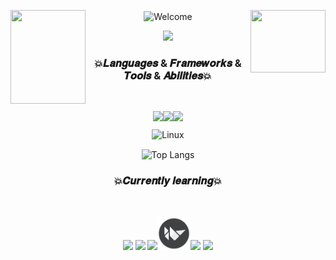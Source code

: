 <p>
<img align='left' src='https://media.tenor.com/lOKztFccb6cAAAAj/pixelmando-themandalorian.gif' width='120' height ='150'>
</p> 

<a href="mailto:aga.m.marczyk@gmail.com">
<img align='right' src='https://media.tenor.com/TLWaz7xDm-8AAAAi/lusties-erika-lust.gif' width='120' height = '100'>
</a> 
<p>

</p> 
<div align="center">
<img src="https://media.tenor.com/M4rm7V4kEOsAAAAi/welcome-welcome-to-my-profile.gif" alt="Welcome" align="center" width='400'>
</div>

<!-- <br>
<h1 align="center">💥𝑯𝒊, 𝑰'𝒎 𝒔𝒐𝒃𝒆𝒓𝒚𝒐𝒅𝒂💥</h1>
<br> -->
<p align="center">

<div align="center">
  <img src="https://github-readme-stats.vercel.app/api?username=soberyoda&hide=html,scss,stylus,blade,jupyter%20notebook,python,css,shell,batchfile,dockerfile,typescript&theme=dracula&show_icons=true">
</div>


<h3 align="center">💥𝑳𝒂𝒏𝒈𝒖𝒂𝒈𝒆𝒔 & 𝑭𝒓𝒂𝒎𝒆𝒘𝒐𝒓𝒌𝒔 & 𝑻𝒐𝒐𝒍𝒔 & 𝑨𝒃𝒊𝒍𝒊𝒕𝒊𝒆𝒔💥</h3>
<br>
<p align="center">
<img src="https://i.giphy.com/media/LMt9638dO8dftAjtco/200.webp" width="80"><img src="https://i.giphy.com/media/KzJkzjggfGN5Py6nkT/200.webp" width="80"><img src="https://i.giphy.com/media/IdyAQJVN2kVPNUrojM/200.webp" width="80">
<br>
<img style="margin: 10px" src="https://profilinator.rishav.dev/skills-assets/linux-original.svg" alt="Linux" height="70" />  
<br>
 <img src="https://github-readme-stats.vercel.app/api/top-langs/?username=soberyoda&theme=dracula&show_icons=true" alt="Top Langs" align="middle">
 


<h3 align="center">💥𝑪𝒖𝒓𝒓𝒆𝒏𝒕𝒍𝒚 𝒍𝒆𝒂𝒓𝒏𝒊𝒏𝒈💥</h2>
<br>
<p align="center">
<img src="https://camo.githubusercontent.com/ee00ddfd018f5bf50d3cdc6be150f9826ac2cbce04358962c6d2852c2f938f04/68747470733a2f2f696d672e736869656c64732e696f2f62616467652f432532422532422d3030353939433f7374796c653d666c6174266c6f676f3d63253242253242266c6f676f436f6c6f723d7768697465" width="80"> <img src="https://camo.githubusercontent.com/499d407639e4713118b96a833d19dcab6aca54df2616eac45cb01beeb77f7d8a/68747470733a2f2f696d672e736869656c64732e696f2f62616467652f432d3030353939433f7374796c653d666c6174266c6f676f3d63266c6f676f436f6c6f723d7768697465" width="53"> <img src="https://upload.wikimedia.org/wikipedia/commons/0/05/Scikit_learn_logo_small.svg" width="53"><img src="https://raw.githubusercontent.com/kivy/kivy/master/kivy/data/logo/kivy-icon-256.png" width="53"><img src="https://www.pythonguis.com/images/libraries/pyside6.jpg" width="53"> <img src="https://static.djangoproject.com/img/logos/django-logo-negative.1d528e2cb5fb.png" width="53"> 
</p>


<!-- <p align="left">
<img align='left' src='https://media.tenor.com/z2twIoYKRwgAAAAi/baby-yoda.gif' width='120'>
</p>
<br> -->
 

